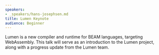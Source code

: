 ```yaml
---
speakers:
- _speakers/hans-josephsen.md
title: Lumen Keynote
audience: Beginner
---
```

<p>Lumen is a new compiler and runtime for BEAM languages, targeting WebAssembly. This talk will serve as an introduction to the Lumen project, along with a progress update from the Lumen team.</p>
